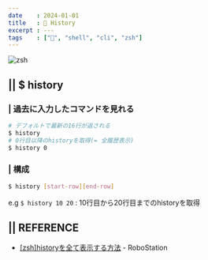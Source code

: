 ```yaml
---
date    : 2024-01-01
title   : 🐚 History
excerpt : ---
tags    : ["🐚", "shell", "cli", "zsh"]
---
```


![zsh](https://github.com/sh16ma/gitpress/assets/150888300/6e226d99-cc58-42c0-a307-fc221b258455)

## || $ history
### | 過去に入力したコマンドを見れる
```sh
# デフォルトで最新の16行が返される
$ history
# 0行目以降のhistoryを取得(= 全履歴表示)
$ history 0 
```
### | 構成
```sh
$ history [start-row][end-row]
```
e.g `$ history 10 20` : 10行目から20行目までのhistoryを取得


## || REFERENCE
- [[zsh]historyを全て表示する方法](https://rb-station.com/blogs/software/zsh-all-history) - RoboStation
